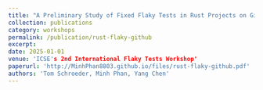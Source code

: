 ```yaml
---
title: "A Preliminary Study of Fixed Flaky Tests in Rust Projects on GitHub"
collection: publications
category: workshops
permalink: /publication/rust-flaky-github
excerpt:
date: 2025-01-01
venue: 'ICSE's 2nd International Flaky Tests Workshop'
paperurl: 'http://MinhPhan8803.github.io/files/rust-flaky-github.pdf'
authors: 'Tom Schroeder, Minh Phan, Yang Chen'
---
```

